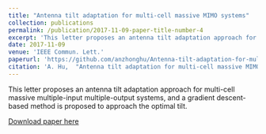 ```yaml
---
title: "Antenna tilt adaptation for multi-cell massive MIMO systems"
collection: publications
permalink: /publication/2017-11-09-paper-title-number-4
excerpt: 'This letter proposes an antenna tilt adaptation approach for multi-cell massive multiple-input multiple-output systems, and a gradient descent-based method is proposed to approach the optimal tilt.'
date: 2017-11-09
venue: 'IEEE Commun. Lett.'
paperurl: 'https://github.com/anzhonghu/Antenna-tilt-adaptation-for-multi-cell-massive-MIMO-systems'
citation: 'A. Hu,  "Antenna tilt adaptation for multi-cell massive MIMO systems," <i>IEEE Commun. Lett.</i>, vol. 21, no. 11, pp. 2436-2439, Nov. 2017.'
---
```

This letter proposes an antenna tilt adaptation approach for multi-cell massive multiple-input multiple-output systems, and a gradient descent-based method is proposed to approach the optimal tilt.

[Download paper here](https://github.com/anzhonghu/Antenna-tilt-adaptation-for-multi-cell-massive-MIMO-systems)

